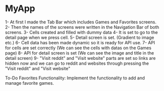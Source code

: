 # MyApp
1- At first I made the Tab Bar which includes Games and Favorites screens. 
2- Then the names of the screens were written in the Navigation Bar of both screens.
3- Cells created and filled with dummy data
4- It is set to go to the detail page when we press cell.
5- Detail screen is set. (Gradient to image etc.)
6- Cell data has been made dynamic so it is ready for API use.
7- API for cells are set correctly (We can see the cells with datas on the Games page)
8- API for detail screen is set (We can see the image and title in the detail screen)
9- "Visit reddit" and "Visit website" parts are set so links are hidden now and we can go to reddit and websites through pressing the "Visit reddit" and "Visit website"

To-Do
Favorites Functionality: Implement the functionality to add and manage favorite games.
